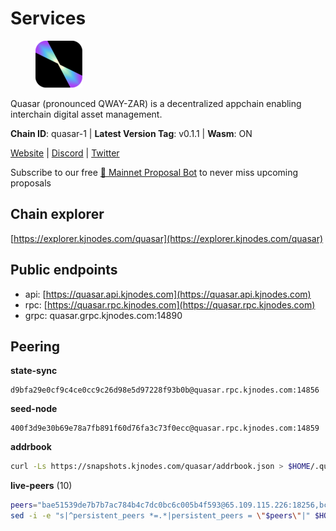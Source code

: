 # Services

<figure><img src="https://raw.githubusercontent.com/kj89/cosmos-images/main/logos/quasar.png" alt=""><figcaption></figcaption></figure>

Quasar (pronounced QWAY-ZAR) is a decentralized  appchain enabling interchain digital asset management.

**Chain ID**: quasar-1 | **Latest Version Tag**: v0.1.1 | **Wasm**: ON

[Website](https://www.quasar.fi) | [Discord](https://discord.gg/quasarfi) | [Twitter](https://twitter.com/QuasarFi)



Subscribe to our free [🤖 Mainnet Proposal Bot](https://t.me/kjnodes_proposal_bot) to never miss upcoming proposals


## Chain explorer
[https://explorer.kjnodes.com/quasar](https://explorer.kjnodes.com/quasar)

## Public endpoints

* api: [https://quasar.api.kjnodes.com](https://quasar.api.kjnodes.com)
* rpc: [https://quasar.rpc.kjnodes.com](https://quasar.rpc.kjnodes.com)
* grpc: quasar.grpc.kjnodes.com:14890

## Peering

**state-sync**

```text
d9bfa29e0cf9c4ce0cc9c26d98e5d97228f93b0b@quasar.rpc.kjnodes.com:14856
```

**seed-node**

```text
400f3d9e30b69e78a7fb891f60d76fa3c73f0ecc@quasar.rpc.kjnodes.com:14859
```

**addrbook**
```bash
curl -Ls https://snapshots.kjnodes.com/quasar/addrbook.json > $HOME/.quasarnode/config/addrbook.json
```

**live-peers** (10)
```bash
peers="bae51539de7b7b7ac784b4c7dc0bc6c005b4f593@65.109.115.226:18256,bccdc6cb3a0785bf3ee65d98c38bdd62bb843285@141.95.157.139:18256,6f9e244b6e225241c02b235f700c2b0788da982d@148.113.159.22:18256,8688b59432d98b6ded8bed01c3c29d4892ae6e4f@38.146.3.149:18256,201eb8fc1e84beb4bdce8ae5614c7abb41e32edb@65.109.160.91:18256,d9bfa29e0cf9c4ce0cc9c26d98e5d97228f93b0b@65.109.88.38:14856,49b72b4c79d589955a5004797b45ee306da6a889@143.42.237.237:26656,d7ea38275af96271fd66194dad3951ef38b8ba7c@193.70.33.64:18256,471518432477e31ea348af246c0b54095d41352c@134.65.195.144:26656,5a111b281852be31838ecf1202e59981e618355e@89.116.31.95:18256"
sed -i -e "s|^persistent_peers *=.*|persistent_peers = \"$peers\"|" $HOME/.quasarnode/config/config.toml
```
